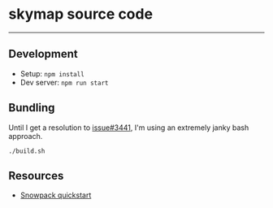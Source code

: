 # skymap source code
-----

## Development
- Setup: `npm install`
- Dev server: `npm run start`

## Bundling
Until I get a resolution to [issue#3441](https://github.com/snowpackjs/snowpack/issues/3441), I'm using an extremely janky bash approach.
```
./build.sh
```

## Resources
- [Snowpack quickstart](https://www.snowpack.dev/tutorials/getting-started)
